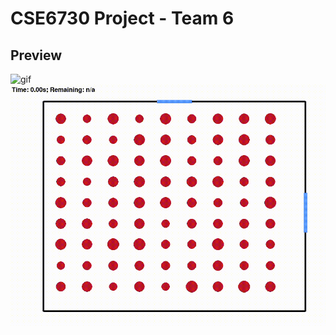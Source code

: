 # CSE6730 Project - Team 6

## Preview

![gif](report/media/v0.2_1.gif)
![gif](report/media/v0.2_2.gif)
